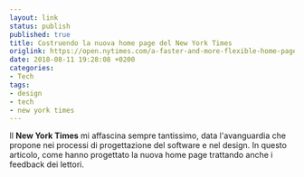 ```yaml
---
layout: link
status: publish
published: true
title: Costruendo la nuova home page del New York Times
origlink: https://open.nytimes.com/a-faster-and-more-flexible-home-page-that-delivers-the-news-readers-want-1522ff64aa86
date: 2018-08-11 19:28:08 +0200
categories:
- Tech
tags:
- design
- tech
- new york times
---
```


Il **New York Times** mi affascina sempre tantissimo, data l'avanguardia che propone nei processi di progettazione del software e nel design. In questo articolo, come hanno progettato la nuova home page trattando anche i feedback dei lettori.

